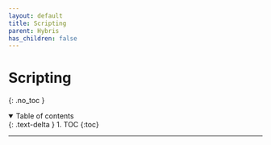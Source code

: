 ```yaml
---
layout: default
title: Scripting
parent: Hybris
has_children: false
---
```


# Scripting

{: .no_toc }

<details open markdown="block">
  <summary>
    Table of contents
  </summary>
  {: .text-delta }
1. TOC
{:toc}
</details>

---